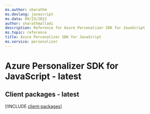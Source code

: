 ```yaml
---
ms.author: sharathm
ms.devlang: javascript
ms.data: 09/23/2022
author: sharathmalladi
description: Reference for Azure Personalizer SDK for JavaScript
ms.topic: reference
title: Azure Personalizer SDK for JavaScript
ms.service: personalizer
---
```

# Azure Personalizer SDK for JavaScript - latest

## Client packages - latest
[!INCLUDE [client-packages](personalizer-client-index.md)]